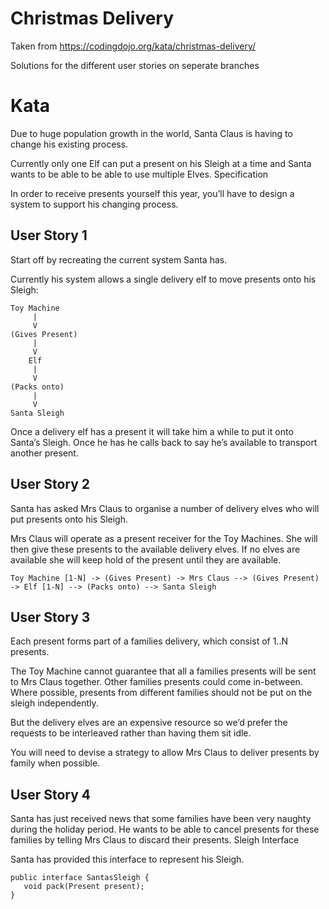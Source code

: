 # Christmas Delivery

Taken from https://codingdojo.org/kata/christmas-delivery/

Solutions for the different user stories on seperate branches

# Kata

Due to huge population growth in the world, Santa Claus is having to change his existing process.

Currently only one Elf can put a present on his Sleigh at a time and Santa wants to be able to be able to use multiple Elves. Specification

In order to receive presents yourself this year, you’ll have to design a system to support his changing process.

## User Story 1

Start off by recreating the current system Santa has.

Currently his system allows a single delivery elf to move presents onto his Sleigh:

```
Toy Machine
     |
     V
(Gives Present)
     |
     V
    Elf
     |
     V
(Packs onto)
     |
     V
Santa Sleigh
```

Once a delivery elf has a present it will take him a while to put it onto Santa’s Sleigh. Once he has he calls back to say he’s available to transport another present.

## User Story 2

Santa has asked Mrs Claus to organise a number of delivery elves who will put presents onto his Sleigh.

Mrs Claus will operate as a present receiver for the Toy Machines. She will then give these presents to the available delivery elves. If no elves are available she will keep hold of the present until they are available.

```
Toy Machine [1-N] -> (Gives Present) -> Mrs Claus --> (Gives Present) -> Elf [1-N] --> (Packs onto) --> Santa Sleigh
```

## User Story 3

Each present forms part of a families delivery, which consist of 1..N presents.

The Toy Machine cannot guarantee that all a families presents will be sent to Mrs Claus together. Other families presents could come in-between. Where possible, presents from different families should not be put on the sleigh independently.

But the delivery elves are an expensive resource so we’d prefer the requests to be interleaved rather than having them sit idle.

You will need to devise a strategy to allow Mrs Claus to deliver presents by family when possible.

## User Story 4

Santa has just received news that some families have been very naughty during the holiday period. He wants to be able to cancel presents for these families by telling Mrs Claus to discard their presents. Sleigh Interface

Santa has provided this interface to represent his Sleigh.

```
public interface SantasSleigh {
   void pack(Present present);
}
```
